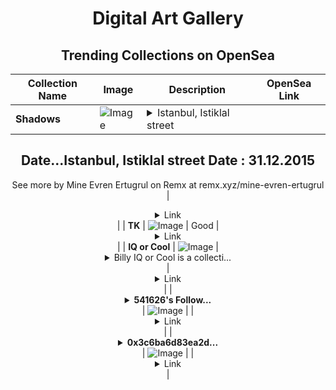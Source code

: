 <div align="center">

# Digital Art Gallery

## Trending Collections on OpenSea

| Collection Name                       | Image                                                                                     | Description                       | OpenSea Link                                                                                          |
|---------------------------------------|-------------------------------------------------------------------------------------------|-----------------------------------|--------------------------------------------------------------------------------------------------------|
| **Shadows** | ![Image](https://i.seadn.io/s/raw/files/eed2b479ac1a196bda7548702b7e5fb5.jpg?w=500&auto=format?w=200&auto=format) | <details><summary>Istanbul, Istiklal street
Date...</summary>Istanbul, Istiklal street
Date : 31.12.2015
--
See more by Mine Evren Ertugrul on Remx at remx.xyz/mine-evren-ertugrul</details> | <details><summary>Link</summary>[Shadows](https://opensea.io/collection/shadows-78)</details> |
| **TK** | ![Image](https://i.seadn.io/s/raw/files/437aee364b432fdd796c077b18c38e48.jpg?w=500&auto=format?w=200&auto=format) | Good  | <details><summary>Link</summary>[TK](https://opensea.io/collection/tk-49)</details> |
| **IQ or Cool** | ![Image](https://i.seadn.io/s/raw/files/811043136de6ad9309d91c5badcbb02e.png?w=500&auto=format?w=200&auto=format) | <details><summary>Billy IQ or Cool is a collecti...</summary>Billy IQ or Cool is a collection of 2000 NFTs which includes unique 420 IQ NFT
Friendly tip: Lower your IQ By ZeroXchain.com</details> | <details><summary>Link</summary>[IQ or Cool](https://opensea.io/collection/iq-or-cool)</details> |
| **<details><summary>541626's Follow...</summary>541626's Follower</details>** | ![Image](https://i.seadn.io/s/raw/files/19f9f090920392cc3650cbdf4361755b.png?w=500&auto=format?w=200&auto=format) |  | <details><summary>Link</summary>[541626's Follower](https://opensea.io/collection/541626-s-follower)</details> |
| **<details><summary>0x3c6ba6d83ea2d...</summary>0x3c6ba6d83ea2dcde9a4984c0506fd3a113725a15</details>** | ![Image](https://i.seadn.io/s/raw/files/0b17eca97c80c2a47373054ef33e2cd6.jpg?w=500&auto=format?w=200&auto=format) |  | <details><summary>Link</summary>[0x3c6ba6d83ea2dcde9a4984c0506fd3a113725a15](https://opensea.io/collection/0x3c6ba6d83ea2dcde9a4984c0506fd3a113725a15)</details> |

</div>